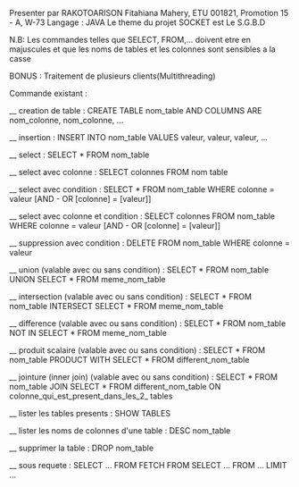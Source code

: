 Presenter par RAKOTOARISON Fitahiana Mahery, ETU 001821, Promotion 15 - A, W-73
Langage : JAVA
Le theme du projet SOCKET est Le S.G.B.D

N.B: Les commandes telles que SELECT, FROM,... doivent etre en majuscules et que les noms de tables et les colonnes sont sensibles a la casse

BONUS : Traitement de plusieurs clients(Multithreading)

Commande existant :

__ creation de table : CREATE TABLE nom_table AND COLUMNS ARE nom_colonne, nom_colonne, ...

__ insertion : INSERT INTO nom_table VALUES valeur, valeur, valeur, ...

__ select : SELECT * FROM nom_table

__ select avec colonne : SELECT colonnes FROM nom table

__ select avec condition : SELECT * FROM nom_table WHERE colonne = valeur [AND - OR [colonne] = [valeur]]

__ select avec colonne et condition : SELECT colonnes FROM nom_table WHERE colonne = valeur [AND - OR [colonne] = [valeur]]

__ suppression avec condition : DELETE FROM nom_table  WHERE colonne = valeur

__ union (valable avec ou sans condition) : SELECT * FROM nom_table UNION SELECT * FROM meme_nom_table

__ intersection (valable avec ou sans condition) : SELECT * FROM nom_table INTERSECT SELECT * FROM meme_nom_table

__ difference (valable avec ou sans condition) : SELECT * FROM nom_table NOT IN SELECT * FROM meme_nom_table

__ produit scalaire (valable avec ou sans condition) : SELECT * FROM nom_table PRODUCT WITH SELECT * FROM different_nom_table

__ jointure (inner join) (valable avec ou sans condition) :  SELECT * FROM nom_table JOIN SELECT * FROM different_nom_table ON colonne_qui_est_present_dans_les_2_ tables

__ lister les tables presents : SHOW TABLES

__ lister les noms de colonnes d'une table : DESC nom_table

__ supprimer la table : DROP nom_table

__ sous requete : SELECT ... FROM FETCH FROM SELECT ... FROM ... LIMIT ...